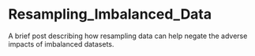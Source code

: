# Resampling_Imbalanced_Data
A brief post describing how resampling data can help negate the adverse impacts of imbalanced datasets. 
